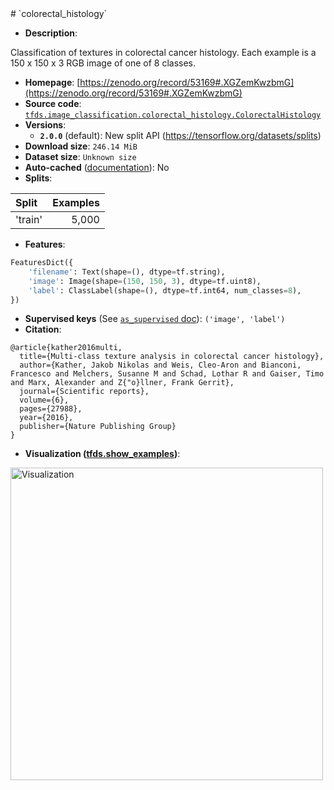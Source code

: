 <div itemscope itemtype="http://schema.org/Dataset">
  <div itemscope itemprop="includedInDataCatalog" itemtype="http://schema.org/DataCatalog">
    <meta itemprop="name" content="TensorFlow Datasets" />
  </div>
  <meta itemprop="name" content="colorectal_histology" />
  <meta itemprop="description" content="Classification of textures in colorectal cancer histology. Each example is a 150 x 150 x 3 RGB image of one of 8 classes.&#10;&#10;To use this dataset:&#10;&#10;```python&#10;import tensorflow_datasets as tfds&#10;&#10;ds = tfds.load(&#x27;colorectal_histology&#x27;, split=&#x27;train&#x27;)&#10;for ex in ds.take(4):&#10;  print(ex)&#10;```&#10;&#10;See [the guide](https://www.tensorflow.org/datasets/overview) for more&#10;informations on [tensorflow_datasets](https://www.tensorflow.org/datasets).&#10;&#10;&lt;img src=&quot;https://storage.googleapis.com/tfds-data/visualization/colorectal_histology-2.0.0.png&quot; alt=&quot;Visualization&quot; width=&quot;500px&quot;&gt;&#10;&#10;" />
  <meta itemprop="url" content="https://www.tensorflow.org/datasets/catalog/colorectal_histology" />
  <meta itemprop="sameAs" content="https://zenodo.org/record/53169#.XGZemKwzbmG" />
  <meta itemprop="citation" content="@article{kather2016multi,&#10;  title={Multi-class texture analysis in colorectal cancer histology},&#10;  author={Kather, Jakob Nikolas and Weis, Cleo-Aron and Bianconi, Francesco and Melchers, Susanne M and Schad, Lothar R and Gaiser, Timo and Marx, Alexander and Z{&quot;o}llner, Frank Gerrit},&#10;  journal={Scientific reports},&#10;  volume={6},&#10;  pages={27988},&#10;  year={2016},&#10;  publisher={Nature Publishing Group}&#10;}" />
</div>
# `colorectal_histology`

*   **Description**:

Classification of textures in colorectal cancer histology. Each example is a 150
x 150 x 3 RGB image of one of 8 classes.

*   **Homepage**:
    [https://zenodo.org/record/53169#.XGZemKwzbmG](https://zenodo.org/record/53169#.XGZemKwzbmG)
*   **Source code**:
    [`tfds.image_classification.colorectal_histology.ColorectalHistology`](https://github.com/tensorflow/datasets/tree/master/tensorflow_datasets/image_classification/colorectal_histology.py)
*   **Versions**:
    *   **`2.0.0`** (default): New split API
        (https://tensorflow.org/datasets/splits)
*   **Download size**: `246.14 MiB`
*   **Dataset size**: `Unknown size`
*   **Auto-cached**
    ([documentation](https://www.tensorflow.org/datasets/performances#auto-caching)):
    No
*   **Splits**:

Split   | Examples
:------ | -------:
'train' | 5,000

*   **Features**:

```python
FeaturesDict({
    'filename': Text(shape=(), dtype=tf.string),
    'image': Image(shape=(150, 150, 3), dtype=tf.uint8),
    'label': ClassLabel(shape=(), dtype=tf.int64, num_classes=8),
})
```
*   **Supervised keys** (See
    [`as_supervised` doc](https://www.tensorflow.org/datasets/api_docs/python/tfds/load#args)):
    `('image', 'label')`
*   **Citation**:

```
@article{kather2016multi,
  title={Multi-class texture analysis in colorectal cancer histology},
  author={Kather, Jakob Nikolas and Weis, Cleo-Aron and Bianconi, Francesco and Melchers, Susanne M and Schad, Lothar R and Gaiser, Timo and Marx, Alexander and Z{"o}llner, Frank Gerrit},
  journal={Scientific reports},
  volume={6},
  pages={27988},
  year={2016},
  publisher={Nature Publishing Group}
}
```

*   **Visualization
    ([tfds.show_examples](https://www.tensorflow.org/datasets/api_docs/python/tfds/visualization/show_examples))**:

<img src="https://storage.googleapis.com/tfds-data/visualization/colorectal_histology-2.0.0.png" alt="Visualization" width="500px">

